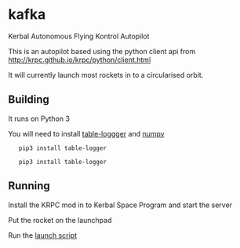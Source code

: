 # kafka
Kerbal Autonomous Flying Kontrol Autopilot

This is an autopilot based using the python client api from http://krpc.github.io/krpc/python/client.html

It will currently launch most rockets in to a circularised orbit.

## Building

It runs on Python 3

You will need to install [table-loggger](https://pypi.org/project/table-logger/) 
and [numpy](https://pypi.org/project/numpy/)

```
   pip3 install table-logger
```  

```
   pip3 install table-logger
```

## Running

Install the KRPC mod in to Kerbal Space Program and start the server

Put the rocket on the launchpad

Run the [launch script](kafka/launch_to_circular_orbit.py)